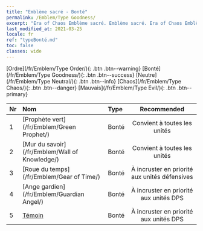 ```yaml
---
title: "Emblème sacré - Bonté"
permalink: /Emblem/Type Goodness/
excerpt: "Era of Chaos Emblème sacré. Emblème sacré. Era of Chaos Emblème sacré Bonté. Era of Chaos Bonté"
last_modified_at: 2021-03-25
locale: fr
ref: "typeBonté.md"
toc: false
classes: wide
---
```


  [Ordre](/fr/Emblem/Type Order/){: .btn .btn--warning}   [Bonté](/fr/Emblem/Type Goodness/){: .btn .btn--success}   [Neutre](/fr/Emblem/Type Neutral/){: .btn .btn--info}   [Chaos](/fr/Emblem/Type Chaos/){: .btn .btn--danger}   [Mauvais](/fr/Emblem/Type Evil/){: .btn .btn--primary} 

  |  Nr  |             Nom            |    Type    |   Recommended   |
  |:-----|:----------------------------|:-----------|:---------------:|
  | 1 | [Prophète vert](/fr/Emblem/Green Prophet/) | Bonté | Convient à toutes les unités | 
  | 2 | [Mur du savoir](/fr/Emblem/Wall of Knowledge/) | Bonté | Convient à toutes les unités | 
  | 3 | [Roue du temps](/fr/Emblem/Gear of Time/) | Bonté | À incruster en priorité aux unités défensives | 
  | 4 | [Ange gardien](/fr/Emblem/Guardian Angel/) | Bonté | À incruster en priorité aux unités DPS | 
  | 5 | [Témoin](/fr/Emblem/Witness/) | Bonté | À incruster en priorité aux unités DPS | 
